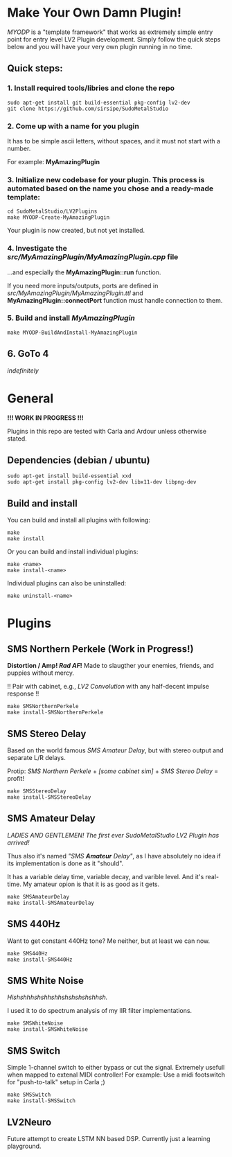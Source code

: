 # Make Your Own Damn Plugin!

*MYODP* is a "template framework" that works as extremely simple entry point for entry level LV2 Plugin development. Simply follow the quick steps below and you will have your very own plugin running in no time.

## Quick steps:

### 1. Install required tools/libries and clone the repo

    sudo apt-get install git build-essential pkg-config lv2-dev
    git clone https://github.com/sirsipe/SudoMetalStudio


### 2. Come up with a name for you plugin

It has to be simple ascii letters, without spaces, and it must not start with a number. 

For example: **MyAmazingPlugin**
 

### 3. Initialize new codebase for your plugin. This process is automated based on the name you chose and a ready-made template:

    cd SudoMetalStudio/LV2Plugins
    make MYODP-Create-MyAmazingPlugin

Your plugin is now created, but not yet installed.


### 4. Investigate the *src/MyAmazingPlugin/MyAmazingPlugin.cpp* file

...and especially the **MyAmazingPlugin::run** function.

If you need more inputs/outputs, ports are defined in *src/MyAmazingPlugin/MyAmazingPlugin.ttl* and **MyAmazingPlugin::connectPort** function must handle connection to them.


### 5. Build and install *MyAmazingPlugin*

    make MYODP-BuildAndInstall-MyAmazingPlugin


## 6. GoTo 4 

*indefinitely*


# General

**!!! WORK IN PROGRESS !!!**

Plugins in this repo are tested with Carla and Ardour unless otherwise stated.

## Dependencies (debian / ubuntu)

    sudo apt-get install build-essential xxd
    sudo apt-get install pkg-config lv2-dev libx11-dev libpng-dev

## Build and install

You can build and install all plugins with following:
 
    make
    make install

Or you can build and install individual plugins:

    make <name>
    make install-<name> 

Individual plugins can also be uninstalled:

    make uninstall-<name>


# Plugins
## SMS Northern Perkele (Work in Progress!)

**Distortion / Amp! *Rad AF*!** Made to slaugther your enemies, friends, and puppies without mercy.

!! Pair with cabinet, e.g., *LV2 Convolution* with any half-decent impulse response !!

    make SMSNorthernPerkele
    make install-SMSNorthernPerkele

## SMS Stereo Delay

Based on the world famous *SMS Amateur Delay*, but with stereo output and separate L/R delays.

Protip: *SMS Northern Perkele* + *[some cabinet sim]* + *SMS Stereo Delay* = profit!

    make SMSStereoDelay
    make install-SMSStereoDelay


## SMS Amateur Delay

*LADIES AND GENTLEMEN! The first ever SudoMetalStudio LV2 Plugin has arrived!*

Thus also it's named *"SMS **Amateur** Delay"*, as I have absolutely no idea if its implementation is done as it "should". 

It has a variable delay time, variable decay, and varible level. And it's real-time. My amateur opion is that it is as good as it gets.

    make SMSAmateurDelay
    make install-SMSAmateurDelay
 
## SMS 440Hz

Want to get constant 440Hz tone? Me neither, but at least we can now.

    make SMS440Hz
    make install-SMS440Hz

## SMS White Noise

*Hishshhhshshhshhshshshshshhsh.*

I used it to do spectrum analysis of my IIR filter implementations.

    make SMSWhiteNoise
    make install-SMSWhiteNoise

## SMS Switch

Simple 1-channel switch to either bypass or cut the signal. Extremely usefull when mapped to extenal MIDI controller!
For example: Use a midi footswitch for "push-to-talk" setup in Carla ;) 

    make SMSSwitch
    make install-SMSSwitch

## LV2Neuro
    
Future attempt to create LSTM NN based DSP. Currently just a learning playground.
    
